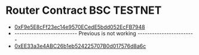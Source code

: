 # Router Contract BSC TESTNET
- [0xF9e5E8cFf23ec14e9570ECedE5bdd052EcFB7948](https://testnet.bscscan.com/address/0xF9e5E8cFf23ec14e9570ECedE5bdd052EcFB7948#readContract)
- -------------------------- Previous is not working ------------------------
- [0xEE33a3e4ABC26b1eb524225707B0d017576d8a6c](https://testnet.bscscan.com/address/0xEE33a3e4ABC26b1eb524225707B0d017576d8a6c#code)
